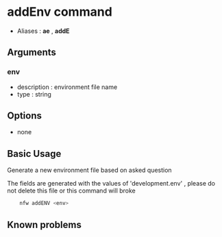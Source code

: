 # addEnv command

- Aliases : **ae** , **addE**

## Arguments

### env
- description : environment file name
- type : string

## Options

- none

## Basic Usage

Generate a new environment file based on asked question

The fields are generated with the values of 'development.env' , please do not delete this file or this command will broke

```sh
    nfw addENV <env>
```

## Known problems
